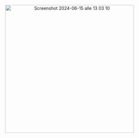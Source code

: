 <p align="center">
<img width="414" alt="Screenshot 2024-06-15 alle 13 03 10" src="https://github.com/ElisaSer/Spring_Marketplace_ProgettoFinaleJavaAcademy/assets/169042144/f9e53884-5c5b-40ac-a874-fc9eeec190c9">
</p>
